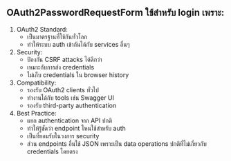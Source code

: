 ## OAuth2PasswordRequestForm ใช้สำหรับ login เพราะ:

1. OAuth2 Standard:
    - เป็นมาตรฐานที่ใช้กันทั่วโลก
    - ทำให้ระบบ auth เข้ากันได้กับ services อื่นๆ
2. Security:
    - ป้องกัน CSRF attacks ได้ดีกว่า
    - เหมาะกับการส่ง credentials
    - ไม่เก็บ credentials ใน browser history
3. Compatibility:
    - รองรับ OAuth2 clients ทั่วไป
    - ทำงานได้กับ tools เช่น Swagger UI
    - รองรับ third-party authentication
4. Best Practice:
    - แยก authentication จาก API ปกติ
    - ทำให้รู้ชัดว่า endpoint ไหนใช้สำหรับ auth
    - เป็นที่ยอมรับในวงการ security
    - ส่วน endpoints อื่นใช้ JSON เพราะเป็น data operations ปกติที่ไม่เกี่ยวกับ credentials โดยตรง
